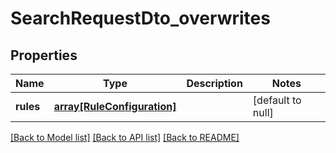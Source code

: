 # SearchRequestDto_overwrites

## Properties
Name | Type | Description | Notes
------------ | ------------- | ------------- | -------------
**rules** | [**array[RuleConfiguration]**](RuleConfiguration.md) |  | [default to null]

[[Back to Model list]](../README.md#documentation-for-models) [[Back to API list]](../README.md#documentation-for-api-endpoints) [[Back to README]](../README.md)


